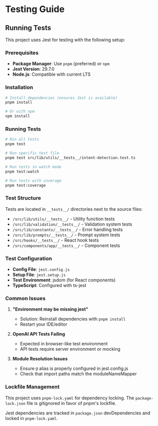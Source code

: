 # Testing Guide

## Running Tests

This project uses Jest for testing with the following setup:

### Prerequisites
- **Package Manager**: Use `pnpm` (preferred) or `npm`
- **Jest Version**: 29.7.0
- **Node.js**: Compatible with current LTS

### Installation
```bash
# Install dependencies (ensures Jest is available)
pnpm install

# Or with npm
npm install
```

### Running Tests

```bash
# Run all tests
pnpm test

# Run specific test file
pnpm test src/lib/utils/__tests__/intent-detection.test.ts

# Run tests in watch mode
pnpm test:watch

# Run tests with coverage
pnpm test:coverage
```

### Test Structure

Tests are located in `__tests__/` directories next to the source files:
- `/src/lib/utils/__tests__/` - Utility function tests
- `/src/lib/validation/__tests__/` - Validation system tests
- `/src/lib/constants/__tests__/` - Error handling tests
- `/src/lib/prompts/__tests__/` - Prompt system tests
- `/src/hooks/__tests__/` - React hook tests
- `/src/components/app/__tests__/` - Component tests

### Test Configuration

- **Config File**: `jest.config.js`
- **Setup File**: `jest.setup.js`
- **Test Environment**: jsdom (for React components)
- **TypeScript**: Configured with ts-jest

### Common Issues

1. **"Environment may be missing jest"**
   - Solution: Reinstall dependencies with `pnpm install`
   - Restart your IDE/editor

2. **OpenAI API Tests Failing**
   - Expected in browser-like test environment
   - API tests require server environment or mocking

3. **Module Resolution Issues**
   - Ensure `@` alias is properly configured in jest.config.js
   - Check that import paths match the moduleNameMapper

### Lockfile Management

This project uses `pnpm-lock.yaml` for dependency locking. The `package-lock.json` file is gitignored in favor of pnpm's lockfile.

Jest dependencies are tracked in `package.json` devDependencies and locked in `pnpm-lock.yaml`.